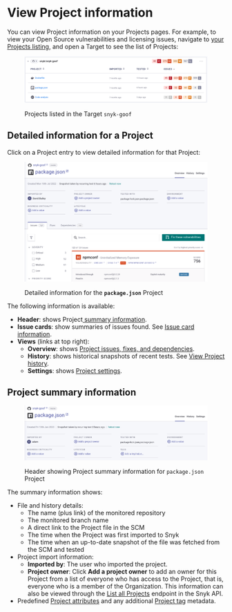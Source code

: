 # View Project information

You can view Project information on your Projects pages. For example, to view your Open Source vulnerabilities and licensing issues, navigate to [your Projects listing](https://app.snyk.io/projects), and open a Target to see the list of Projects:

<figure><img src="../../.gitbook/assets/Project-list.png" alt="Projects listed in the Target snyk-goof"><figcaption><p>Projects listed in the Target <code>snyk-goof</code></p></figcaption></figure>

## Detailed information for a Project

Click on a Project entry to view detailed information for that Project:

<figure><img src="../../.gitbook/assets/project-header (1).png" alt="Detailed information for the Package.json Project"><figcaption><p>Detailed information for the <strong><code>package.json</code></strong> Project</p></figcaption></figure>

The following information is available:

* **Header**: shows Project[ summary information](view-project-information.md#project-summary-information).
* **Issue cards**: show summaries of issues found. See [Issue card information](issue-card-information.md).
* **Views** (links at top right):
  * **Overview**: shows [Project issues, fixes, and dependencies](view-project-issues-fixes-and-dependencies.md).
  * **History**: shows historical snapshots of recent tests. See [View Project history](view-project-history.md).
  * **Settings**: shows [Project settings](view-and-edit-project-settings.md).

## Project summary information

<figure><img src="../../.gitbook/assets/Project-header-new.png" alt="Header showing Project summary information for package.json Project"><figcaption><p>Header showing Project summary information for <code>package.json</code> Project</p></figcaption></figure>

The summary information shows:

* File and history details:
  * The name (plus link) of the monitored repository
  * The monitored branch name
  * A direct link to the Project file in the SCM
  * The time when the Project was first imported to Snyk
  * The time when an up-to-date snapshot of the file was fetched from the SCM and tested
* Project import information:
  * **Imported by**: The user who imported the project.
  * **Project owner**: Click **Add a project owner** to add an owner for this Project from a list of everyone who has access to the Project, that is, everyone who is a member of the Organization. This information can also be viewed through the [List all Projects](https://apidocs.snyk.io/#get-/orgs/-org\_id-/projects) endpoint in the Snyk API.
* Predefined [Project attributes](project-attributes.md) and any additional [Project tag](project-tags.md) metadata.
